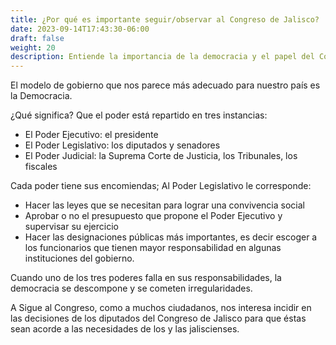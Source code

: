 ```yaml
---
title: ¿Por qué es importante seguir/observar al Congreso de Jalisco?
date: 2023-09-14T17:43:30-06:00
draft: false
weight: 20
description: Entiende la importancia de la democracia y el papel del Congreso de Jalisco en la distribución equitativa del poder.
---
```


<!--more-->
El modelo de gobierno que nos parece más adecuado para nuestro país es la Democracia.

¿Qué significa? Que el poder está repartido en tres instancias:

- El Poder Ejecutivo: el presidente
- El Poder Legislativo: los diputados y senadores
- El Poder Judicial: la Suprema Corte de Justicia, los Tribunales, los fiscales

Cada poder tiene sus encomiendas; Al Poder Legislativo le corresponde:

- Hacer las leyes que se necesitan para lograr una convivencia social
- Aprobar o no el presupuesto que propone el Poder Ejecutivo y supervisar su ejercicio
- Hacer las designaciones públicas más importantes, es decir escoger a los funcionarios que tienen mayor responsabilidad en algunas instituciones del gobierno.

Cuando uno de los tres poderes falla en sus responsabilidades, la democracia se descompone y se cometen irregularidades.

A Sigue al Congreso, como a muchos ciudadanos, nos interesa incidir en las decisiones de los diputados del Congreso de Jalisco para que éstas sean acorde a las necesidades de los y las jaliscienses.

